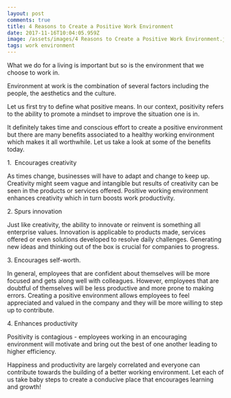 ```yaml
---
layout: post
comments: true
title: 4 Reasons to Create a Positive Work Environment
date: 2017-11-16T10:04:05.959Z
image: /assets/images/4 Reasons to Create a Positive Work Environment.jpg
tags: work environment
---
```

What we do for a living is important but so is the environment that we choose to work in.

Environment at work is the combination of several factors including the people, the aesthetics and the culture.

Let us first try to define what positive means. In our context, positivity refers to the ability to promote a mindset to improve the situation one is in.

It definitely takes time and conscious effort to create a positive environment but there are many benefits associated to a healthy working environment which makes it all worthwhile. Let us take a look at some of the benefits today.

1\.  Encourages creativity

As times change, businesses will have to adapt and change to keep up. Creativity might seem vague and intangible but results of creativity can be seen in the products or services offered. Positive working environment enhances creativity which in turn boosts work productivity.

2\. Spurs innovation

Just like creativity, the ability to innovate or reinvent is something all enterprise values. Innovation is applicable to products made, services offered or even solutions developed to resolve daily challenges. Generating new ideas and thinking out of the box is crucial for companies to progress.

3\. Encourages self-worth.

In general, employees that are confident about themselves will be more focused and gets along well with colleagues. However, employees that are doubtful of themselves will be less productive and more prone to making errors. Creating a positive environment allows employees to feel appreciated and valued in the company and they will be more willing to step up to contribute.

4\. Enhances productivity

Positivity is contagious - employees working in an encouraging environment will motivate and bring out the best of one another leading to higher efficiency.

Happiness and productivity are largely correlated and everyone can contribute towards the building of a better working environment. Let each of us take baby steps to create a conducive place that encourages learning and growth!
